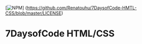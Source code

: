 [![NPM](https://img.shields.io/github/license/Renatouhu/7DaysofCode-HMTL-CSS)] (https://github.com/Renatouhu/7DaysofCode-HMTL-CSS/blob/master/LICENSE)
# 7DaysofCode HTML/CSS

